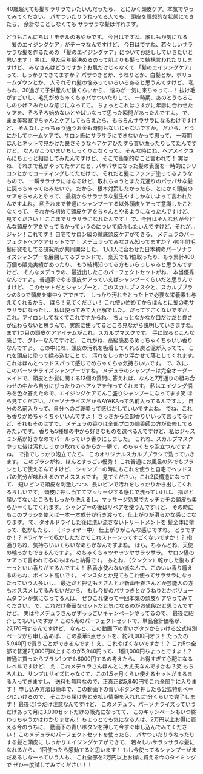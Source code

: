 40歳超えても髪サラサラでいたいんだったら、
とにかく頭皮ケア。本気でやってみてください。
パサついたりうねってる人でも、
頭皮を理想的な状態にできたら、
余計なことしなくても
サラサラな髪は作れます。

どうもこんにちは！モデルのあやかです。
今日はですね、誰しもが気になる「髪のエイジングケア」がテーマなんですけど、
今日はですね、若々しいサラサラな髪を作るための
「髪のエイジングケア」についてお話ししていきたいと思います！
実は、見た目年齢決めるのって肌よりも髪って結構言われたりしますけど、
みなさんはどうですか？お肌だけじゃなくて
「髪のエイジングケア」って、しっかりできてますか？
パサつきとか、うねりとか、白髪とか、ボリュームダウンとか、
人それぞれ髪の悩みっていろいろあると思うんですけど、
私もね、30過ぎて子供産んだ後くらいから、
悩みが一気に来ちゃって…！
抜け毛がすごいし、毛先がめちゃくちゃパサついたりして、
一時期、あのとうもろこしのひげ？みたいな感じになってて。
ちょっとこれはさすがに年齢に合わせたケアを、そろそろ始めないとやばいなって思った瞬間があったんですよ。
で、まぁ美容室でちゃんとケアしてもらえたら、もちろんサラサラになるわけですけど、
そんなしょっちゅう通うお金も時間もないじゃないですか。
だから、どうにかしてホームケアで、サロン級にサラサラにできないかって思って、
一時期ほんとネットで見かけた良さそうなヘアケアひたすら買い漁ったりしてたんですけど、
なんかこういまいちしっくりこなくって。
そんな時にね、ヘアメイクさんにちょっと相談してみたんですけど、
そこで衝撃的なこと言われて！
実はね、それまで私がやってたケアだと、パサパサになった髪の表面を一時的にシリコンとかでコーティングしてただけで、
それだと髪にファンデ塗ってるようなもので、
一瞬サラサラにはなるけど、取れちゃうとまた元通りのパサパサな髪に戻っちゃってたみたいで。
だから、根本対策したかったら、とにかく頭皮のケアをちゃんとやって、
最初からサラサラな髪生やすしかないよって言われたんですよね。
私それまで普通にシャンプーする以外頭皮ケアって意識したことなくって、
それから初めて頭皮ケアをちゃんとやるようになったんですけど、
見てください！
ここまでサラサラになれたんです！
で、今日はそんな私が今どんな頭皮ケアをやってるかっていうのについて紹介したいんですけど、それが…
ジャン！これです！
自宅でサロン級の徹底頭皮ケアができる、
メデュラのパーフェクトヘアケアセットです！
メデュラってみなさん知ってますか？
40年間毛髪研究をしてる研究所が共同開発した、
1人1人に合わせた日本初のパーソナライズシャンプーを展開してるブランドで、
楽天でも1位取ったり、もう累計400万個も販売実績があったり、
もう結構知ってる方もいらっしゃると思うんですけど、
そんなメデュラの、最近出したこのパーフェクトセットがね、
本当優秀なんですよ。
普通家でやる頭皮ケアっていえばシャンプーくらいだと思うんですけど、
このセットだとシャンプーと、このスカルプマスクと、スカルプブラシの3つで頭皮を集中ケアできて、
しっかり汚れをとった上で必要な栄養素も与えてくれるから、
ほら！見てください！
これ使い始めてからほんとに髪の毛サラサラになったし、私は使ってみて大正解でした。
だってすごくないですか、これ。アイロンしてなくてこれですからね。
ちょっとなかなか口だけだと良さが伝わらないと思うんで、実際に使ってるところ見ながら説明していきますね。
まず1つ目の頭皮ケアアイテムがこれ。スカルプマスクです。
手に取るとこんな感じで、グレーなんですけど、
これがね、高級感あるめっちゃくちゃいい香りなんですよ。
この中にね、頭皮の汚れを吸着してくれる炭と泥が入ってて、
これを頭皮に塗って揉み込むことで、
汚れをしっかり浮かせて落としてくれます。
これはほんとヘッドスパって感じでめちゃくちゃ気持ちいいです。
で、次に、このパーソナライズシャンプーですね。
メデュラのシャンプーは完全オーダーメイドで、頭皮とか髪に関する13個の質問に答えれば、なんと7万通りの組み合わせの中から自分にぴったりのヘアケアを作ってくれます。
私はエイジング悩みを色々答えたので、エイジングケアてんこ盛りシャンプーになってます笑
ほら見てください。パーソナライズだからAYAKAって名前入ってるんですよ。
自分の名前入りって、自分へのご褒美って感じがしていいですよね。
でね、これも香りがめちゃくちゃいいんですよ！
さっきから全部香りいいって言ってるけど、それもそのはずで、
メデュラの香りは全部プロの調香師の方が監修してるみたいです。
香りも5種類の中から好きなものを選べるんですけど、私はジャスミン系が好きなのでパールっていう香りにしました。
これね、スカルプマスクやった後は汚れしっかり取れてるからか一瞬で、めちゃくちゃ泡立つんですよね。
で指でしっかり泡立てたら、
このオリジナルスカルプブラシで洗っていきます。
このブラシがね、ほんとすっごい優秀！
これ普通にお風呂の外でもブラシとして使えるんですけど、
シャンプーの時にもこれを使うと自宅でヘッドスパの気分が味わえるのでオススメです。
見てください。これ2段構造になってて、
短いピンで頭皮を刺激しつつ、長いピンで汚れをしっかりかき出してくれるらしいです。
頭皮に押し当ててマッサージする感じで洗っていけば、
指だと届いてないところもしっかり洗えるし、マッサージ効果でカッチカチの頭皮も柔らかーくしてくれます。
シャンプーの後はリペアを使うんですけど、
その時にもこのブラシを使えば一本一本成分が行き渡って、仕上がりが滑らかな感じになります。
で、タオルドライした後に洗い流さないトリートメントを
髪全体に塗って、乾かしたら、
（ドライヤー中）
仕上がりがこんな感じですね。
どうですか！？ドライヤーで乾かしただけでこれストーンってすごくないですか！？
指通りもね、気持ちいいくらいなめらかなんですよね。
ほら。ちゃんとね、天使の輪っかもできるんですよ。
めちゃくちゃツヤッツヤサラッサラ。
サロン級のケアって言われてるのもほんと納得です。
あとね、（クンクン）乾かした後もずーっといい香りがするんですよ！
私香水使わない派なんで、このいい香り纏えるのもね、ポイント高いです。
インスタとか見てもこれ使ってサラサラになったっていう人多いし、
最近だと押切もえさんとか新山千春さんとか芸能人の方もオススメしてるみたいだから、
もし今髪のパサつきとかうねりとかボリュームダウンが気になってる人は、
ぜひこれ使って一回本気の頭皮ケアやってみてください。
で、これだけ豪華なセットだと気になるのがお値段だと思うんですけど、
実は今メデュラさんがすっっごいキャンペーンやってるので、
最後に紹介してもいいですか？
この5点のパーフェクトセットで、単品合計価格が、27,170円するんですけど、
なんと、この動画下の青いボタンからいける公式特別ページから申し込めば、
この豪華5点セットを、約21,000円オフ！
たったの5,940円で買うことができるんです！
え、これやばくないですか！？
これ5つ全部で普通27,000円以上するのが5,940円って、
1個1,000円ちょっとですよ！？
普通に買ったらブラシ1つでも6000円するの考えたら、
お得すぎて心配になるレベルですけど、
え…これメデュラさんほんとに大丈夫なんですかね？笑
もちろんね、サンプルサイズじゃなくて、この1.5ヶ月くらい使えるセットがまるまる入ってきますし、
送料も無料なので、正真正銘5,940円でこれ全部手に入ります！
申し込み方法は簡単で、この動画下の青いボタンを押したら公式特別ページにいけるので、
そこから届け先と支払い情報を入れれば1分くらいで完了します！
最後に1つだけ注意なんですけど、
このメデュラ、パーソナライズっていうだけあって月に3,000セットだけの販売になってて、
このキャンペーンもいつ終わっちゃうかはわかりません！
ちょっとでも気になる人は、2万円以上お得に買える今のうちに、
動画下の青いボタンを押して今すぐ申し込んでみてください！
このメデュラのパーフェクトセットを使ったら、
パサついたりうねったりする髪と頭皮に
しっかりエイジングケアができて、
若々しいサラッサラな髪になれるから、
1回使ったら感動すると思います！
もし今使ってるシャンプーがまだあるしなーっていう人も、
これ全部を2万円以上お得に買える今のタイミングで
ぜひ一度試してみてください！！